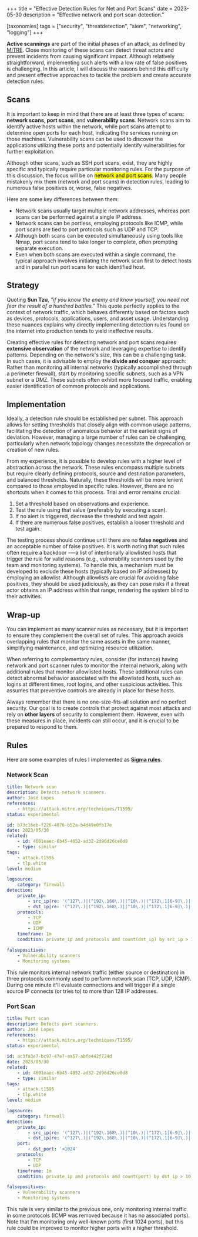 +++
title = "Effective Detection Rules for Net and Port Scans"
date  = 2023-05-30
description = "Effective network and port scan detection."

[taxonomies]
tags = ["security", "threatdetection", "siem", "networking", "logging"]
+++

**Active scannings** are part of the initial phases of an attack, as defined by [MITRE](https://attack.mitre.org/tactics/TA0043/).  Close monitoring of these scans can detect threat actors and prevent incidents from causing significant impact.  Although relatively straightforward, implementing such alerts with a low rate of false positives is challenging.  In this article, I will discuss the reasons behind this difficulty and present effective approaches to tackle the problem and create accurate detection rules.


## Scans
It is important to keep in mind that there are at least three types of scans: **network scans**, **port scans**, and **vulnerability scans**. Network scans aim to identify active hosts within the network, while port scans attempt to determine open ports for each host, indicating the services running on those machines.  Vulnerability scans can be used to discover the applications utilizing these ports and potentially identify vulnerabilities for further exploitation.

Although other scans, such as SSH port scans, exist, they are highly specific and typically require particular monitoring rules.  For the purpose of this discussion, the focus will be on <mark>network and port scans</mark>.  Many people mistakenly mix them (network and port scans) in detection rules, leading to numerous false positives or, worse, false negatives.

Here are some key differences between them:

- Network scans usually target multiple network addresses, whereas port scans can be performed against a single IP address.
- Network scans can be portless, employing protocols like ICMP, while port scans are tied to port protocols such as UDP and TCP.
- Although both scans can be executed simultaneously using tools like Nmap, port scans tend to take longer to complete, often prompting separate execution.
- Even when both scans are executed within a single command, the typical approach involves initiating the network scan first to detect hosts and in parallel run port scans for each identified host.


## Strategy
Quoting **Sun Tzu**, *"if you know the enemy and know yourself, you need not fear the result of a hundred battles."*  This quote perfectly applies to the context of network traffic, which behaves differently based on factors such as devices, protocols, applications, users, and asset usage.  Understanding these nuances explains why directly implementing detection rules found on the internet into production tends to yield ineffective results.

Creating effective rules for detecting network and port scans requires **extensive observation** of the network and leveraging expertise to identify patterns.  Depending on the network's size, this can be a challenging task.  In such cases, it is advisable to employ the **divide and conquer** approach: Rather than monitoring all internal networks (typically accomplished through a perimeter firewall), start by monitoring specific subnets, such as a VPN subnet or a DMZ.  These subnets often exhibit more focused traffic, enabling easier identification of common protocols and applications.


## Implementation
Ideally, a detection rule should be established per subnet.  This approach allows for setting thresholds that closely align with common usage patterns, facilitating the detection of anomalous behavior at the earliest signs of deviation.  However, managing a large number of rules can be challenging, particularly when network topology changes necessitate the deprecation or creation of new rules.

From my experience, it is possible to develop rules with a higher level of abstraction across the network.  These rules encompass multiple subnets but require clearly defining protocols, source and destination parameters, and balanced thresholds.  Naturally, these thresholds will be more lenient compared to those employed in specific rules.  However, there are no shortcuts when it comes to this process.  Trial and error remains crucial:

1. Set a threshold based on observations and experience.
2. Test the rule using that value (preferably by executing a scan).
3. If no alert is triggered, decrease the threshold and test again.
4. If there are numerous false positives, establish a looser threshold and test again.

The testing process should continue until there are no **false negatives** and an acceptable number of false positives.  It is worth noting that such rules often require a backdoor -—a list of intentionally allowlisted hosts that trigger the rule for valid reasons (e.g., vulnerability scanners used by the team and monitoring systems).  To handle this, a mechanism must be developed to exclude these hosts (typically based on IP addresses) by employing an allowlist.  Although allowlists are crucial for avoiding false positives, they should be used judiciously, as they can pose risks if a threat actor obtains an IP address within that range, rendering the system blind to their activities.


## Wrap-up
You can implement as many scanner rules as necessary, but it is important to ensure they complement the overall set of rules.  This approach avoids overlapping rules that monitor the same assets in the same manner, simplifying maintenance, and optimizing resource utilization.

When referring to complementary rules, consider (for instance) having network and port scanner rules to monitor the internal network, along with additional rules that monitor allowlisted hosts.  These additional rules can detect abnormal behavior associated with the allowlisted hosts, such as logins at different times, root logins, and other suspicious activities.  This assumes that preventive controls are already in place for these hosts.

Always remember that there is no one-size-fits-all solution and no perfect security.  Our goal is to create controls that protect against most attacks and rely on **other layers** of security to complement them.  However, even with these measures in place, incidents can still occur, and it is crucial to be prepared to respond to them.


## Rules
Here are some examples of rules I implemented as **[Sigma rules](https://github.com/SigmaHQ/sigma)**.

### Network Scan

```yaml
title: Network scan
description: Detects network scanners.
author: José Lopes
references:
    - https://attack.mitre.org/techniques/T1595/
status: experimental

id: b73c16eb-f226-4076-b52a-b4d49e0fb17e
date: 2023/05/30
related:
    - id: 4601eaec-6b45-4052-ad32-2d96d26ce0d8
    - type: similar
tags:
    - attack.t1595
    - tlp.white
level: medium

logsource:
    category: firewall
detection:
    private_ip:
        - src_ip|re: '(^127\.)|(^192\.168\.)|(^10\.)|(^172\.1[6-9]\.)|(^172\.2[0-9]\.)|(^172\.3[0-1]\.)|(^::1$)|(^[fF][cCdD])'
        - dst_ip|re: '(^127\.)|(^192\.168\.)|(^10\.)|(^172\.1[6-9]\.)|(^172\.2[0-9]\.)|(^172\.3[0-1]\.)|(^::1$)|(^[fF][cCdD])'
    protocols:
        - TCP
        - UDP
        - ICMP
    timeframe: 1m
    condition: private_ip and protocols and count(dst_ip) by src_ip > 128

falsepositives:
    - Vulnerability scanners
    - Monitoring systems
```

This rule monitors internal network traffic (either source or destination) in three protocols commonly used to perform network scan (TCP, UDP, ICMP).  During one minute it'll evaluate connections and will trigger if a single source IP connects (or tries to) to more than 128 IP addresses.

### Port Scan

```yaml
title: Port scan
description: Detects port scanners.
author: José Lopes
references:
    - https://attack.mitre.org/techniques/T1595/
status: experimental

id: ac3fa3e7-bc97-47e7-aa57-abfe442f724d
date: 2023/05/30
related:
    - id: 4601eaec-6b45-4052-ad32-2d96d26ce0d8
    - type: similar
tags:
    - attack.t1595
    - tlp.white
level: medium

logsource:
    category: firewall
detection:
    private_ip:
        - src_ip|re: '(^127\.)|(^192\.168\.)|(^10\.)|(^172\.1[6-9]\.)|(^172\.2[0-9]\.)|(^172\.3[0-1]\.)|(^::1$)|(^[fF][cCdD])'
        - dst_ip|re: '(^127\.)|(^192\.168\.)|(^10\.)|(^172\.1[6-9]\.)|(^172\.2[0-9]\.)|(^172\.3[0-1]\.)|(^::1$)|(^[fF][cCdD])'
    port:
        - dst_port: '<1024'
    protocols:
        - TCP
        - UDP
    timeframe: 1m
    condition: private_ip and protocols and count(port) by dst_ip > 10

falsepositives:
    - Vulnerability scanners
    - Monitoring systems
```

This rule is very similar to the previous one, only monitoring internal traffic in some protocols (ICMP was removed because it has no associated ports).  Note that I'm monitoring only well-known ports (first 1024 ports), but this rule could be improved to monitor higher ports with a higher threshold.
